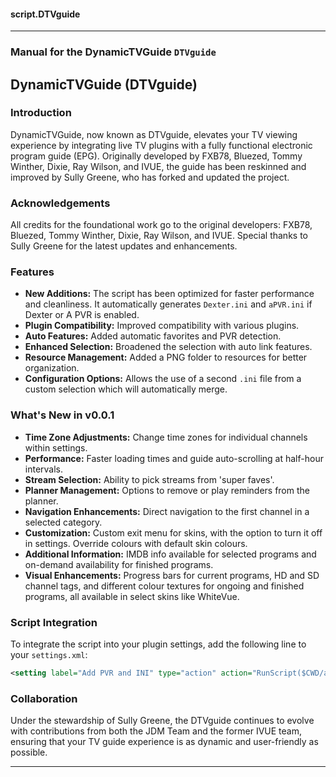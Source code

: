#### script.DTVguide
---

### Manual for the DynamicTVGuide `DTVguide`


## DynamicTVGuide (DTVguide)

### Introduction

DynamicTVGuide, now known as DTVguide, elevates your TV viewing experience by integrating live TV plugins with a fully functional electronic program guide (EPG). Originally developed by FXB78, Bluezed, Tommy Winther, Dixie, Ray Wilson, and IVUE, the guide has been reskinned and improved by Sully Greene, who has forked and updated the project.

### Acknowledgements

All credits for the foundational work go to the original developers: FXB78, Bluezed, Tommy Winther, Dixie, Ray Wilson, and IVUE. Special thanks to Sully Greene for the latest updates and enhancements.

### Features

- **New Additions:** The script has been optimized for faster performance and cleanliness. It automatically generates `Dexter.ini` and `aPVR.ini` if Dexter or A PVR is enabled.
- **Plugin Compatibility:** Improved compatibility with various plugins.
- **Auto Features:** Added automatic favorites and PVR detection.
- **Enhanced Selection:** Broadened the selection with auto link features.
- **Resource Management:** Added a PNG folder to resources for better organization.
- **Configuration Options:** Allows the use of a second `.ini` file from a custom selection which will automatically merge.

### What's New in v0.0.1

- **Time Zone Adjustments:** Change time zones for individual channels within settings.
- **Performance:** Faster loading times and guide auto-scrolling at half-hour intervals.
- **Stream Selection:** Ability to pick streams from 'super faves'.
- **Planner Management:** Options to remove or play reminders from the planner.
- **Navigation Enhancements:** Direct navigation to the first channel in a selected category.
- **Customization:** Custom exit menu for skins, with the option to turn it off in settings. Override colours with default skin colours.
- **Additional Information:** IMDB info available for selected programs and on-demand availability for finished programs.
- **Visual Enhancements:** Progress bars for current programs, HD and SD channel tags, and different colour textures for ongoing and finished programs, all available in select skins like WhiteVue.

### Script Integration

To integrate the script into your plugin settings, add the following line to your `settings.xml`:

```xml
<setting label="Add PVR and INI" type="action" action="RunScript($CWD/add.py)" />
```

### Collaboration

Under the stewardship of Sully Greene, the DTVguide continues to evolve with contributions from both the JDM Team and the former IVUE team, ensuring that your TV guide experience is as dynamic and user-friendly as possible.

---
